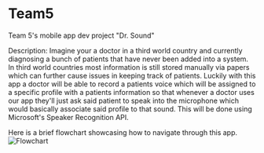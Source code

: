 # Team5
Team 5's mobile app dev project "Dr. Sound"

Description: Imagine your a doctor in a third world country and
currently diagnosing a bunch of patients that have never been added
into a system. In third world countries most information is still
stored manually via papers which can further cause issues in keeping
track of patients. Luckily with this app a doctor will be able to
record a patients voice which will be assigned to a specific profile
with a patients information so that whenever a doctor uses our app
they'll just ask said patient to speak into the microphone which would
basically associate said profile to that sound. This will be done
using Microsoft's Speaker Recognition API.

Here is a brief flowchart showcasing how to navigate through this app. 
![Flowchart](https://drive.google.com/uc?export=view&id=15iDhbH_cXEnVCVnqn4n1JDhuv9y8hOUh)